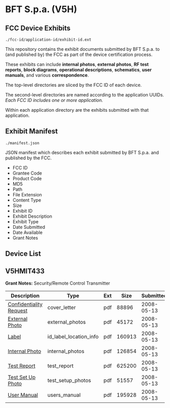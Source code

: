 # BFT S.p.a. (V5H)
## FCC Device Exhibits

```
./fcc-id/application-id/exhibit-id.ext
```

This repository contains the exhibit documents submitted by BFT S.p.a. to (and published by) the FCC as part of the device certification process.

These exhibits can include **internal photos**, **external photos**, **RF test reports**, **block diagrams**, **operational descriptions**, **schematics**, **user manuals**, and various **correspondence**.

The top-level directories are sliced by the FCC ID of each device.

The second-level directories are named according to the application UUIDs. *Each FCC ID includes one or more application.*

Within each application directory are the exhibits submitted with that application. 

## Exhibit Manifest

```
./manifest.json
```

JSON manifest which describes each exhibit submitted by BFT S.p.a. and published by the FCC.

- FCC ID
- Grantee Code
- Product Code
- MD5
- Path
- File Extension
- Content Type
- Size
- Exhibit ID
- Exhibit Description
- Exhibit Type
- Date Submitted
- Date Available
- Grant Notes

## Device List
## V5HMIT433
**Grant Notes:** Security/Remote Control Transmitter

| Description | Type | Ext | Size | Submitted | Available |
| ----------- | ---- | --- | ---- | --------- | --------- |
| [Confidentiality Request](V5HMIT433/bd2c9218988d26aec1ca6c6a040db6ad/940140.pdf) | cover_letter | pdf | 88896 | 2008-05-13 | 2008-05-13 |
| [External Photo](V5HMIT433/bd2c9218988d26aec1ca6c6a040db6ad/940138.pdf) | external_photos | pdf | 45172 | 2008-05-13 | 2008-05-13 |
| [Label](V5HMIT433/bd2c9218988d26aec1ca6c6a040db6ad/940141.pdf) | id_label_location_info | pdf | 160913 | 2008-05-13 | 2008-05-13 |
| [Internal Photo](V5HMIT433/bd2c9218988d26aec1ca6c6a040db6ad/940137.pdf) | internal_photos | pdf | 126854 | 2008-05-13 | 2008-05-13 |
| [Test Report](V5HMIT433/bd2c9218988d26aec1ca6c6a040db6ad/940143.pdf) | test_report | pdf | 625200 | 2008-05-13 | 2008-05-13 |
| [Test Set Up Photo](V5HMIT433/bd2c9218988d26aec1ca6c6a040db6ad/940139.pdf) | test_setup_photos | pdf | 51557 | 2008-05-13 | 2008-05-13 |
| [User Manual](V5HMIT433/bd2c9218988d26aec1ca6c6a040db6ad/940142.pdf) | users_manual | pdf | 195928 | 2008-05-13 | 2008-05-13 |
